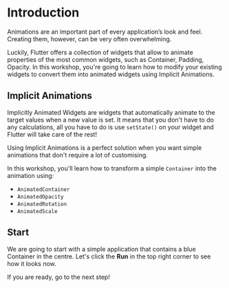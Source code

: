 # Introduction

Animations are an important part of every application’s look and feel. Creating
them, however, can be very often overwhelming.

Luckily, Flutter offers a collection of widgets that allow to animate properties
of the most common widgets, such as Container, Padding, Opacity. In this
workshop, you're going to learn how to modify your existing widgets to convert
them into animated widgets using Implicit Animations.

## Implicit Animations

Implicitly Animated Widgets are widgets that automatically animate to the target
values when a new value is set. It means that you don't have to do any
calculations, all you have to do is use `setState()` on your widget and Flutter
will take care of the rest!

Using Implicit Animations is a perfect solution when you want simple animations
that don't require a lot of customising.

In this workshop, you'll learn how to transform a simple `Container` into the
animation using:

- `AnimatedContainer`
- `AnimatedOpacity`
- `AnimatedRotation`
- `AnimatedScale`

## Start

We are going to start with a simple application that contains a blue Container
in the centre. Let's click the **Run** in the top right corner to see how it
looks now.

If you are ready, go to the next step!
